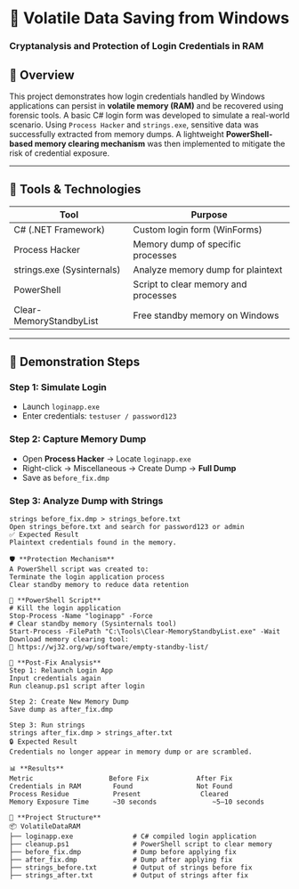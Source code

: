 # 🔐 Volatile Data Saving from Windows  
### Cryptanalysis and Protection of Login Credentials in RAM

## 📌 Overview

This project demonstrates how login credentials handled by Windows applications can persist in **volatile memory (RAM)** and be recovered using forensic tools. A basic C# login form was developed to simulate a real-world scenario. Using `Process Hacker` and `strings.exe`, sensitive data was successfully extracted from memory dumps. A lightweight **PowerShell-based memory clearing mechanism** was then implemented to mitigate the risk of credential exposure.

---

## 🧰 Tools & Technologies

| Tool                      | Purpose                              |
|---------------------------|--------------------------------------|
| C# (.NET Framework)       | Custom login form (WinForms)         |
| Process Hacker            | Memory dump of specific processes    |
| strings.exe (Sysinternals)| Analyze memory dump for plaintext    |
| PowerShell                | Script to clear memory and processes |
| Clear-MemoryStandbyList   | Free standby memory on Windows       |

---

## 🧪 Demonstration Steps

### Step 1: Simulate Login
- Launch `loginapp.exe`
- Enter credentials: `testuser / password123`

### Step 2: Capture Memory Dump
- Open **Process Hacker** → Locate `loginapp.exe`  
- Right-click → Miscellaneous → Create Dump → **Full Dump**  
- Save as `before_fix.dmp`

### Step 3: Analyze Dump with Strings
```
strings before_fix.dmp > strings_before.txt
Open strings_before.txt and search for password123 or admin
✅ Expected Result
Plaintext credentials found in the memory.

🛡️ **Protection Mechanism**
A PowerShell script was created to:
Terminate the login application process
Clear standby memory to reduce data retention

🔧 **PowerShell Script**
# Kill the login application
Stop-Process -Name "loginapp" -Force
# Clear standby memory (Sysinternals tool)
Start-Process -FilePath "C:\Tools\Clear-MemoryStandbyList.exe" -Wait
Download memory clearing tool:
🔗 https://wj32.org/wp/software/empty-standby-list/

🔁 **Post-Fix Analysis**
Step 1: Relaunch Login App
Input credentials again
Run cleanup.ps1 script after login

Step 2: Create New Memory Dump
Save dump as after_fix.dmp

Step 3: Run strings
strings after_fix.dmp > strings_after.txt
🔒 Expected Result
Credentials no longer appear in memory dump or are scrambled.

📊 **Results**
Metric	                 Before Fix	           After Fix
Credentials in RAM	      Found	               Not Found
Process Residue	          Present               Cleared
Memory Exposure Time	  ~30 seconds	           ~5–10 seconds

📁 **Project Structure**
📦 VolatileDataRAM
├── loginapp.exe               # C# compiled login application
├── cleanup.ps1                # PowerShell script to clear memory
├── before_fix.dmp             # Dump before applying fix
├── after_fix.dmp              # Dump after applying fix
├── strings_before.txt         # Output of strings before fix
├── strings_after.txt          # Output of strings after fix

